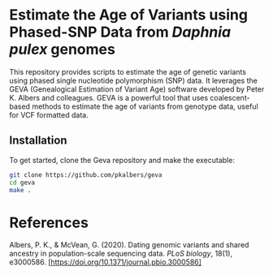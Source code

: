 # Estimate the Age of Variants using Phased-SNP Data from *Daphnia pulex* genomes

This repository provides scripts to estimate the age of genetic variants using phased single nucleotide polymorphism (SNP) data. It leverages the GEVA (Genealogical Estimation of Variant Age) software developed by Peter K. Albers and colleagues. GEVA is a powerful tool that uses coalescent-based methods to estimate the age of variants from genotype data, useful for VCF formatted data.

## Installation

To get started, clone the Geva repository and make the executable:

```bash
git clone https://github.com/pkalbers/geva
cd geva
make .
```

# References
Albers, P. K., & McVean, G. (2020). Dating genomic variants and shared ancestry in population-scale sequencing data. *PLoS biology*, 18(1), e3000586. [https://doi.org/10.1371/journal.pbio.3000586]
